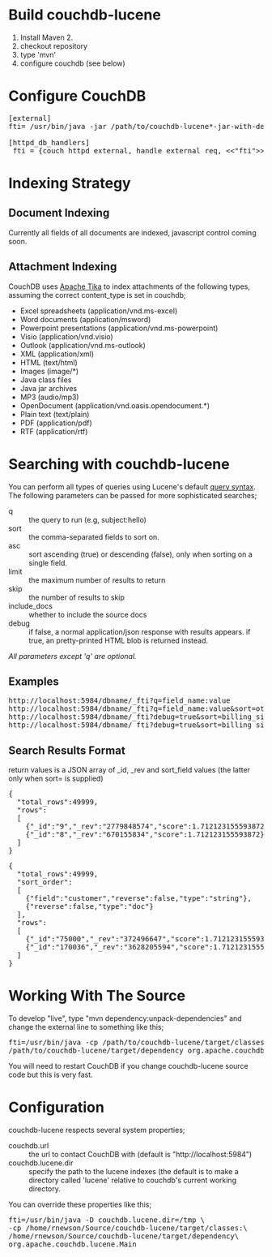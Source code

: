 <h1>Build couchdb-lucene</h1>

<ol>
<li>Install Maven 2.
<li>checkout repository
<li>type 'mvn'
<li>configure couchdb (see below)
</ol>

<h1>Configure CouchDB</h1>

<pre>
[external]
fti= /usr/bin/java -jar /path/to/couchdb-lucene*-jar-with-dependencies.jar

[httpd_db_handlers]
_fti = {couch_httpd_external, handle_external_req, <<"fti">>}
</pre>

<h1>Indexing Strategy</h1>

<h2>Document Indexing</h2>

Currently all fields of all documents are indexed, javascript control coming soon.

<h2>Attachment Indexing</h2>

CouchDB uses <a href="http://lucene.apache.org/tika/">Apache Tika</a> to index attachments of the following types, assuming the correct content_type is set in couchdb;

<ul>
<li>Excel spreadsheets (application/vnd.ms-excel)
<li>Word documents (application/msword)
<li>Powerpoint presentations (application/vnd.ms-powerpoint)
<li>Visio (application/vnd.visio)
<li>Outlook (application/vnd.ms-outlook)
<li>XML (application/xml)
<li>HTML (text/html)
<li>Images (image/*)
<li>Java class files
<li>Java jar archives
<li>MP3 (audio/mp3)
<li>OpenDocument (application/vnd.oasis.opendocument.*)
<li>Plain text (text/plain)
<li>PDF (application/pdf)
<li>RTF (application/rtf)
</ul>

<h1>Searching with couchdb-lucene</h1>

You can perform all types of queries using Lucene's default <a href="http://lucene.apache.org/java/2_4_0/queryparsersyntax.html">query syntax</a>. The following parameters can be passed for more sophisticated searches;

<dl>
<dt>q<dd>the query to run (e.g, subject:hello)
<dt>sort<dd>the comma-separated fields to sort on.
<dt>asc<dd>sort ascending (true) or descending (false), only when sorting on a single field.
<dt>limit<dd>the maximum number of results to return
<dt>skip<dd>the number of results to skip
<dt>include_docs<dd>whether to include the source docs
<dt>debug<dd>if false, a normal application/json response with results appears. if true, an pretty-printed HTML blob is returned instead.
</dl>

<i>All parameters except 'q' are optional.</i>

<h2>Examples</h2>

<pre>
http://localhost:5984/dbname/_fti?q=field_name:value
http://localhost:5984/dbname/_fti?q=field_name:value&sort=other_field
http://localhost:5984/dbname/_fti?debug=true&sort=billing_size&q=body:document AND customer:[A TO C]
http://localhost:5984/dbname/_fti?debug=true&sort=billing_size&q=body:document AND customer:[100 TO 400]
</pre>

<h2>Search Results Format</h2>

return values is a JSON array of _id, _rev and sort_field values (the latter only when sort= is supplied)

<pre>
{
  "total_rows":49999,
  "rows":
  [
    {"_id":"9","_rev":"2779848574","score":1.712123155593872},
    {"_id":"8","_rev":"670155834","score":1.712123155593872}
  ]
}
</pre>

<pre>
{
  "total_rows":49999,
  "sort_order":
  [
    {"field":"customer","reverse":false,"type":"string"},
    {"reverse":false,"type":"doc"}
  ],
  "rows":
  [
    {"_id":"75000","_rev":"372496647","score":1.712123155593872,"sort_order":["00000000000000",50802]},
    {"_id":"170036","_rev":"3628205594","score":1.712123155593872,"sort_order":["00000000000000",51716]}
  ]
}
</pre>

<h1>Working With The Source</h1>

To develop "live", type "mvn dependency:unpack-dependencies" and change the external line to something like this;

<pre>
fti=/usr/bin/java -cp /path/to/couchdb-lucene/target/classes:\
/path/to/couchdb-lucene/target/dependency org.apache.couchdb.lucene.Main
</pre>

You will need to restart CouchDB if you change couchdb-lucene source code but this is very fast.

<h1>Configuration</h1>

couchdb-lucene respects several system properties;

<dl>
<dt>couchdb.url<dd>the url to contact CouchDB with (default is "http://localhost:5984")
<dt>couchdb.lucene.dir<dd>specify the path to the lucene indexes (the default is to make a directory called 'lucene' relative to couchdb's current working directory.
</dl>

You can override these properties like this;

<pre>
fti=/usr/bin/java -D couchdb.lucene.dir=/tmp \
-cp /home/rnewson/Source/couchdb-lucene/target/classes:\
/home/rnewson/Source/couchdb-lucene/target/dependency\
org.apache.couchdb.lucene.Main
</pre>
